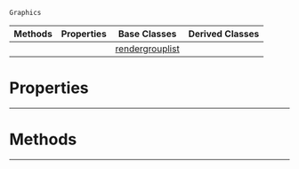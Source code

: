  `Graphics`

|Methods|Properties|Base Classes|Derived Classes|
|---|---|---|---|
| | |[rendergrouplist](https://github.com/ZilchEngine/ZilchDocs/blob/master/code_reference/class_reference/rendergrouplist.md)| |


 #  Properties


---  
 #  Methods


---  
 

 